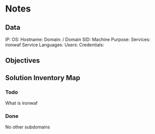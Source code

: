 # Notes

## Data 

IP: 
OS:
Hostname:
Domain:  / Domain SID:
Machine Purpose: 
Services:
ironwaf
Service Languages:
Users:
Credentials:

## Objectives

## Solution Inventory Map

### Todo 

What is ironwaf


### Done

No other subdomains
